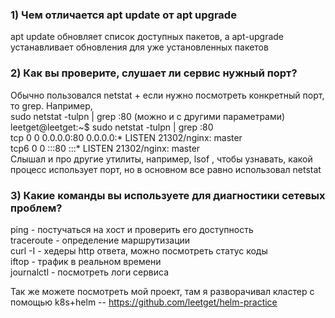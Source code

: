 ### 1) Чем отличается apt update от apt upgrade  
   apt update обновляет список доступных пакетов, а apt-upgrade устанавливает обновления для уже установленных пакетов  
   
### 2) Как вы проверите, слушает ли сервис нужный порт?  
   Обычно пользовался netstat + если нужно посмотреть конкретный порт, то grep. Например,  
   sudo netstat -tulpn | grep :80  (можно и с другими параметрами)  
  leetget@leetget:~$ sudo netstat -tulpn | grep :80  
  tcp        0      0 0.0.0.0:80              0.0.0.0:*               LISTEN      21302/nginx: master   
  tcp6       0      0 :::80                   :::*                    LISTEN      21302/nginx: master  
  Слышал и про другие утилиты, например, lsof , чтобы узнавать, какой процесс использует порт, но в основном все равно использовал netstat  

### 3) Какие команды вы используете для диагностики сетевых проблем?  
   ping - постучаться на хост и проверить его доступность  
   traceroute - определение маршрутизации  
   curl -I - хедеры http ответа, можно посмотреть статус коды  
   iftop - трафик в реальном времени  
   journalctl - посмотреть логи сервиса  


Так же можете посмотреть мой проект, там я разворачивал кластер с помощью k8s+helm  -- https://github.com/leetget/helm-practice
